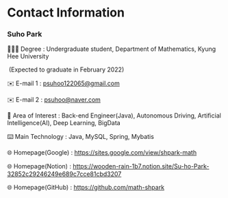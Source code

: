 # Contact Information

### Suho Park

👨🏻‍🎓 Degree : Undergraduate student, Department of Mathematics, Kyung Hee University

​					(Expected to graduate in February 2022)

✉️ E-mail 1 : psuhoo122065@gmail.com

✉️ E-mail 2 : psuhoo@naver.com

📖 Area of Interest : Back-end Engineer(Java), Autonomous Driving, Artificial Intelligence(AI), Deep Learning, BigData

⌨️ Main Technology : Java, MySQL, Spring, Mybatis

🌐 Homepage(Google) : https://sites.google.com/view/shpark-math

🌐 Homepage(Notion) : https://wooden-rain-1b7.notion.site/Su-ho-Park-32852c29246249e689c7cce81cbd3207

🌐 Homepage(GitHub) : https://github.com/math-shpark
